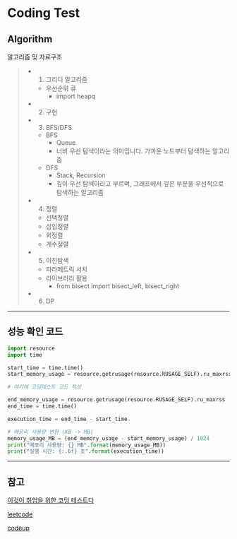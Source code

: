 # Coding Test

## Algorithm

알고리즘 및 자료구조

> - 1. 그리디 알고리즘
>   - 우선순위 큐
>     - import heapq
>
> - 2. 구현
>
> - 3. BFS/DFS
>   - BFS
>     - Queue
>     - 너비 우선 탐색이라는 의미입니다. 가까운 노드부터 탐색하는 알고리즘
>   - DFS
>     - Stack, Recursion
>     - 깊이 우선 탐색이라고 부르며, 그래프에서 깊은 부분을 우선적으로 탐색하는 알고리즘
> 
> - 4. 정렬
>   - 선택정렬
>   - 삽입정렬
>   - 퀵정렬
>   - 계수정렬
>
> - 5. 이진탐색
>   - 파라메트릭 서치
>   - 라이브러리 활용
>     - from bisect import bisect_left, bisect_right
> 
> - 6. DP

---

## 성능 확인 코드

```python
import resource
import time

start_time = time.time()
start_memory_usage = resource.getrusage(resource.RUSAGE_SELF).ru_maxrss

# 여기에 코딩테스트 코드 작성

end_memory_usage = resource.getrusage(resource.RUSAGE_SELF).ru_maxrss
end_time = time.time()

execution_time = end_time - start_time

# 메모리 사용량 변환 (KB -> MB)
memory_usage_MB = (end_memory_usage - start_memory_usage) / 1024
print("메모리 사용량: {} MB".format(memory_usage_MB))
print("실행 시간: {:.6f} 초".format(execution_time))
```

---

## 참고

[이것이 취업을 위한 코딩 테스트다](https://github.com/ndb796/python-for-coding-test)

[leetcode](https://leetcode.com/)

[codeup](https://codeup.kr/problemsetsol.php?psid=33)

